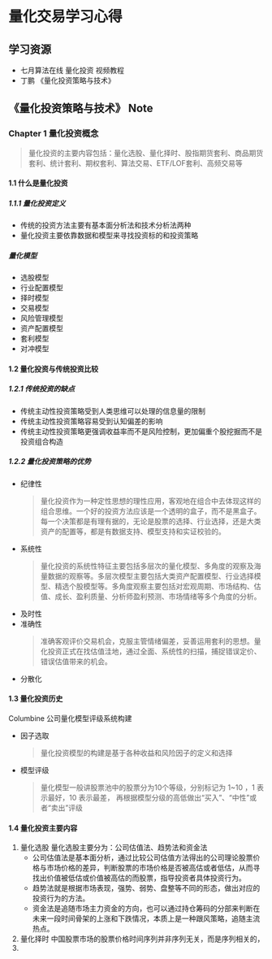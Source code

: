   # 量化交易学习心得
  
  ## 学习资源
  - 七月算法在线 量化投资 视频教程
  - 丁鹏 《量化投资策略与技术》
  
  ## 《量化投资策略与技术》 Note
  ### Chapter 1 量化投资概念
  > 量化投资的主要内容包括：量化选股、量化择时、股指期货套利、商品期货套利、统计套利、期权套利、算法交易、ETF/LOF套利、高频交易等
  #### 1.1 什么是量化投资
  ##### 1.1.1 量化投资定义
  - 传统的投资方法主要有基本面分析法和技术分析法两种
  - 量化投资主要依靠数据和模型来寻找投资标的和投资策略
  
  ##### 量化模型
  - 选股模型
  - 行业配置模型
  - 择时模型
  - 交易模型
  - 风险管理模型
  - 资产配置模型
  - 套利模型
  - 对冲模型
  
  #### 1.2 量化投资与传统投资比较
  ##### 1.2.1 传统投资的缺点
  - 传统主动性投资策略受到人类思维可以处理的信息量的限制
  - 传统主动性投资策略容易受到认知偏差的影响
  - 传统主动性投资策略更强调收益率而不是风险控制，更加偏重个股挖掘而不是投资组合构造
  
  ##### 1.2.2 量化投资策略的优势
  - 纪律性
      > 量化投资作为一种定性思想的理性应用，客观地在组合中去体现这样的组合思维。一个好的投资方法应该是一个透明的盒子，而不是黑盒子。每一个决策都是有理有据的，无论是股票的选择、行业选择，还是大类资产的配置等，都是有数据支持、模型支持和实证校验的。
  - 系统性
      > 量化投资的系统性特征主要包括多层次的量化模型、多角度的观察及海量数据的观察等。多层次模型主要包括大类资产配置模型、行业选择模型、精选个股模型等。多角度观察主要包括对宏观周期、市场结构、估值、成长、盈利质量、分析师盈利预测、市场情绪等多个角度的分析。
  - 及时性
  - 准确性
      > 准确客观评价交易机会，克服主管情绪偏差，妥善运用套利的思想。量化投资正式在找估值洼地，通过全面、系统性的扫描，捕捉错误定价、错误估值带来的机会。
  - 分散化
  
  #### 1.3 量化投资历史
  Columbine 公司量化模型评级系统构建
  - 因子选取
      > 量化投资模型的构建是基于各种收益和风险因子的定义和选择
  - 模型评级
      > 量化模型一般讲股票池中的股票分为10个等级，分别标记为 1~10 ，1 表示最好，10 表示最差， 再根据模型分级的高低做出“买入”、“中性”或者“卖出”评级
  
  #### 1.4 量化投资主要内容
  1. 量化选股
      量化选股主要分为：公司估值法、趋势法和资金法
      - 公司估值法是基本面分析，通过比较公司估值方法得出的公司理论股票价格与市场价格的差异，判断股票的市场价格是否被高估或者低估，从而寻找出价值被低估或价值被高估的而股票，指导投资者具体投资行为。
      - 趋势法就是根据市场表现，强势、弱势、盘整等不同的形态，做出对应的投资行为的方法。
      - 资金法是追随市场主力资金的方向，也可以通过持仓筹码的分部来判断在未来一段时间骨架的上涨和下跌情况，本质上是一种跟风策略，追随主流热点。
  2. 量化择时
      中国股票市场的股票价格时间序列并非序列无关，而是序列相关的，
  3. 
  